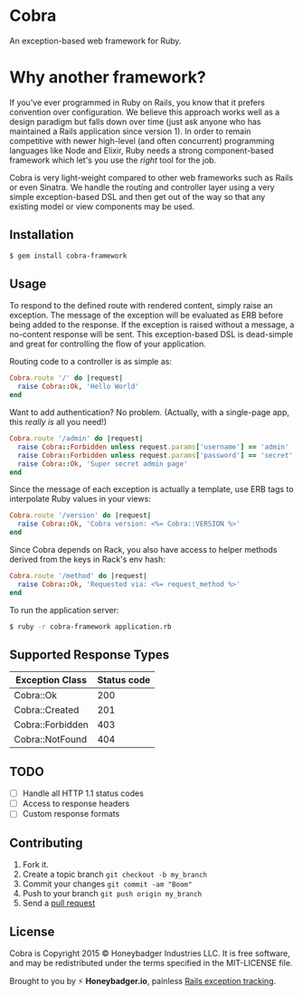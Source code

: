 # Cobra

An exception-based web framework for Ruby.

# Why another framework?

If you've ever programmed in Ruby on Rails, you know that it prefers convention
over configuration. We believe this approach works well as a design paradigm but
falls down over time (just ask anyone who has maintained a Rails application
since version 1). In order to remain competitive with newer high-level (and
often concurrent) programming languages like Node and Elixir, Ruby needs a
strong component-based framework which let's you use the *right* tool for the
job.

Cobra is very light-weight compared to other web frameworks such as Rails
or even Sinatra. We handle the routing and controller layer using a very simple
exception-based DSL and then get out of the way so that any existing model or
view components may be used.

## Installation

```sh
$ gem install cobra-framework
```

## Usage

To respond to the defined route with rendered content, simply raise an
exception. The message of the exception will be evaluated as ERB before being
added to the response. If the exception is raised without a message, a
no-content response will be sent. This exception-based DSL is dead-simple and
great for controlling the flow of your application.

Routing code to a controller is as simple as:

```ruby
Cobra.route '/' do |request|
  raise Cobra::Ok, 'Hello World'
end
```

Want to add authentication? No problem. (Actually, with a single-page app, this *really is* all you need!)

```ruby
Cobra.route '/admin' do |request|
  raise Cobra::Forbidden unless request.params['username'] == 'admin'
  raise Cobra::Forbidden unless request.params['password'] == 'secret'
  raise Cobra::Ok, 'Super secret admin page'
end
```

Since the message of each exception is actually a template, use ERB tags to
interpolate Ruby values in your views:

```ruby
Cobra.route '/version' do |request|
  raise Cobra::Ok, 'Cobra version: <%= Cobra::VERSION %>'
end
```

Since Cobra depends on Rack, you also have access to helper methods
derived from the keys in Rack's env hash:

```ruby
Cobra.route '/method' do |request|
  raise Cobra::Ok, 'Requested via: <%= request_method %>'
end
```

To run the application server:

```sh
$ ruby -r cobra-framework application.rb
```

## Supported Response Types

| Exception Class        | Status code |
| ---------------------- | ----------- |
| Cobra::Ok              | 200         |
| Cobra::Created         | 201         |
| Cobra::Forbidden       | 403         |
| Cobra::NotFound        | 404         |

## TODO

- [ ] Handle all HTTP 1.1 status codes
- [ ] Access to response headers
- [ ] Custom response formats

## Contributing

1. Fork it.
2. Create a topic branch `git checkout -b my_branch`
3. Commit your changes `git commit -am "Boom"`
3. Push to your branch `git push origin my_branch`
4. Send a [pull request](https://github.com/honeybadger-io/honeybadger-framework/pulls)

## License

Cobra is Copyright 2015 © Honeybadger Industries LLC. It is free software, and
may be redistributed under the terms specified in the MIT-LICENSE file.

Brought to you by :zap: **Honeybadger.io**, painless [Rails exception tracking](https://www.honeybadger.io/).
